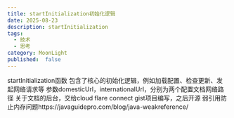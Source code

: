 ```yaml
---
title: startInitialization初始化逻辑
date: 2025-08-23
description: startInitialization
tags:
  - 技术
  - 思考
category: MoonLight
published:  false
---
```

startInitialization函数
包含了核心的初始化逻辑，例如加载配置、检查更新、发起网络请求等
参数domesticUrl，internationalUrl，分别为两个配置文档网络路径
关于文档的后台，交给cloud flare connect gist项目编写，之后开源
弱引用防止内存问题https://javaguidepro.com/blog/java-weakreference/
  
